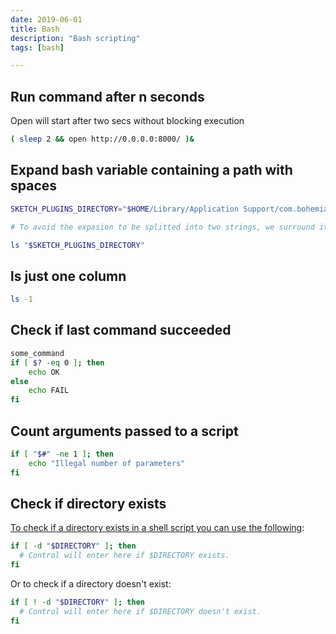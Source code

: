 ```yaml
---
date: 2019-06-01
title: Bash
description: "Bash scripting"
tags: [bash]

---
```



## Run command after n seconds

Open will start after two secs without blocking execution

```bash
( sleep 2 && open http://0.0.0.0:8000/ )&
```

## Expand bash variable containing a path with spaces

```Bash
SKETCH_PLUGINS_DIRECTORY="$HOME/Library/Application Support/com.bohemiancoding.sketch3/Plugins/" 

# To avoid the expasion to be splitted into two strings, we surround it with ""

ls "$SKETCH_PLUGINS_DIRECTORY"

```

## ls just one column

```bash
ls -1
```

## Check if last command succeeded

```bash
some_command
if [ $? -eq 0 ]; then
    echo OK
else
    echo FAIL
fi
```

## Count arguments passed to a script

```bash
if [ "$#" -ne 1 ]; then
    echo "Illegal number of parameters"
fi
```

## Check if directory exists

[To check if a directory exists in a shell script you can use the following](https://stackoverflow.com/a/59839/225503):

```bash
if [ -d "$DIRECTORY" ]; then
  # Control will enter here if $DIRECTORY exists.
fi
```

Or to check if a directory doesn't exist:

```bash
if [ ! -d "$DIRECTORY" ]; then
  # Control will enter here if $DIRECTORY doesn't exist.
fi
```